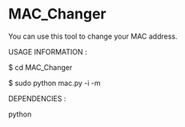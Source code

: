 # MAC_Changer
You can use this tool to change your MAC address.


USAGE INFORMATION :


$ cd MAC_Changer


$ sudo python mac.py -i <interface> -m <New MAC Address>


DEPENDENCIES :


python
